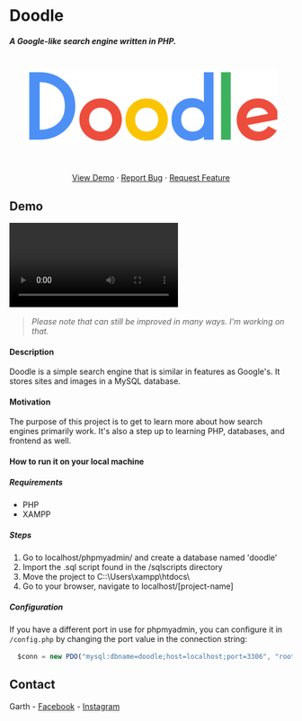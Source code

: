 # Doodle
##### A Google-like search engine written in PHP.

<br />
<div align="center">
  <a href="https://github.com/garthzx/doodle">
    <img src="assets/images/doodleLogo.png" alt="Logo" width="450px" height="135px">
  </a>
  <p align="center">
    <br />
    <br />
    <a href="https://github.com/garthzx/doodle/#Demo">View Demo</a>
    ·
    <a href="https://github.com/garthzx/doodle/issues">Report Bug</a>
    ·
    <a href="https://github.com/garthzx/doodle/issues">Request Feature</a>
  </p>
</div>

## Demo

<video src="https://github.com/garthzx/doodle/demo/demo.mp4" controls="controls" style="max-width: 730px;">
</video>

> *Please note that can still be improved in many ways. I'm working on that.*

#### Description
Doodle is a simple search engine that is similar in features as Google's. It stores sites and images
in a MySQL database.

#### Motivation
The purpose of this project is to get to learn more about how search engines primarily work. It's also a step
up to learning PHP, databases, and frontend as well. 

#### How to run it on your local machine

##### Requirements
- PHP
- XAMPP

##### Steps
1. Go to localhost/phpmyadmin/ and create a database named 'doodle'
2. Import the .sql script found in the /sqlscripts directory
3. Move the project to C::\\Users\xampp\htdocs\
4. Go to your browser, navigate to localhost/[project-name]

##### Configuration
If you have a different port in use for phpmyadmin, you can configure it in `/config.php` by
changing the port value in the connection string:

```js
  $conn = new PDO("mysql:dbname=doodle;host=localhost;port=3306", "root", "");
```

## Contact
Garth - [Facebook](https://www.facebook.com/garthzx/) - [Instagram](https://www.instagram.com/garthzx/)
